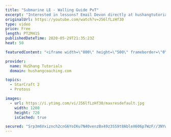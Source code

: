 ```yaml
---
title: "Submarine LE - Walling Guide PvT"
excerpt: "Interested in lessons? Email Devon directly at hushangtutorials@outlook.com ------------------------------------------------------------------------------------------------------- Want to support HuShang Tutorials directly? Patreon is a website where you can contribute a monthly donation that will help"
originalUrl: https://youtube.com/watch?v=J56lfLzHf30
type: video
price: Free
length: PT2M41S
publishedDateTime: 2020-05-29T21:35:23Z
heat: 50

featuredContent: "<iframe width=\"800\" height=\"500\" frameborder=\"0\" src=\"https://www.youtube.com/embed/J56lfLzHf30\" allow=\"accelerometer; autoplay; encrypted-media; gyroscope; picture-in-picture\" allowfullscreen></iframe>"

provider:
  name: HuShang Tutorials
  domain: hushangcoaching.com

topics:
  - StarCraft 2
  - Protoss

images:
  - url: https://i.ytimg.com/vi/J56lfLzHf30/maxresdefault.jpg
    width: 1280
    height: 720
    isCached: true

secured: "Srp3m6Vxiznch2cnG6YoIKu7N40venzBx49z3SS9t8AbleX606p7WzF//3NYwiC4GdlkFXprC5h1XtTH1LAS76eR2WSBIVlHuQlhG4SVqASmBAb8Dy5WqE9hctvVUeWh883jsjxbnobsOV7JGc/rr65e3BTg/RdKTBoUWr+LUNXLKaRE49pHywT8X92WXtfxElkX8SDHDiFnul0VbTIwVY/wtk+ai0A/Ktd4crGP0bJ6UEbBGgBSE6i4vp16qPnb1FOxOyBTLHgpmhAK0F4SbegCZXXttJ3bNKPpq25Y4dCRVqGylEZivBYuDCXME1envkPfub54LlURKcgGjIcWVfH4/cBVsK1Sp6HPsTgQS7XZppZjfMGRF5rxkq/NtqmwZh9jaQK7uVmNw/wSzs85Q5D8cPo9D9qt29aUlh4ZL1c=;swFO5Oin8veJb5KmB1sDoA=="
---
```


